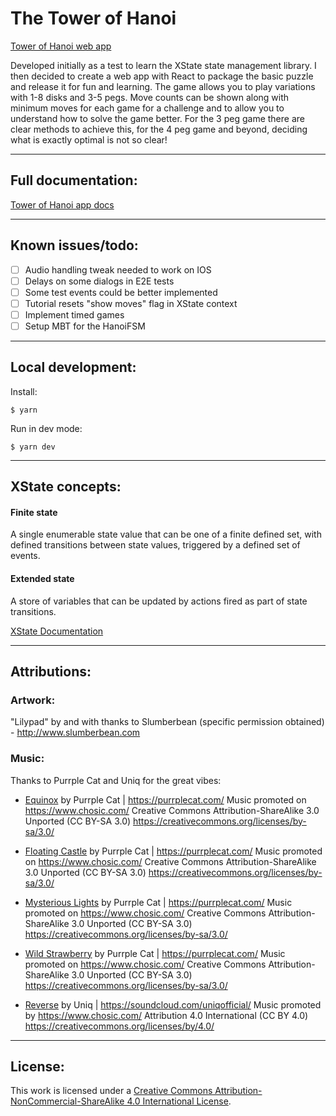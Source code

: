 
# The Tower of Hanoi
[Tower of Hanoi web app](https://towerofhanoi.app)

Developed initially as a test to learn the XState state management library. I then decided to create a web app with React to package the basic puzzle and release it for fun and learning. The game allows you to play variations with 1-8 disks and 3-5 pegs. Move counts can be shown along with minimum moves for each game for a challenge and to allow you to understand how to solve the game better. For the 3 peg game there are clear methods to achieve this, for the 4 peg game and beyond, deciding what is exactly optimal is not so clear!

---

## Full documentation:
[Tower of Hanoi app docs](https://app.gitbook.com/@jphildev/s/towerofhanoi/)

---

## Known issues/todo:
- [ ] Audio handling tweak needed to work on IOS
- [ ] Delays on some dialogs in E2E tests
- [ ] Some test events could be better implemented
- [ ] Tutorial resets "show moves" flag in XState context
- [ ] Implement timed games
- [ ] Setup MBT for the HanoiFSM

---

## Local development:

Install:
```
$ yarn
```

Run in dev mode:
```
$ yarn dev
```

---

## XState concepts:
#### Finite state
A single enumerable state value that can be one of a finite defined set, with defined transitions between state values, triggered by a defined set of events.

#### Extended state
A store of variables that can be updated by actions fired as part of state transitions. 

[XState Documentation](https://xstate.js.org/docs/)

---

## Attributions:

### Artwork:

"Lilypad" by and with thanks to Slumberbean (specific permission obtained) - http://www.slumberbean.com

### Music:

Thanks to Purrple Cat and Uniq for the great vibes:

- [Equinox](https://purrplecat.com/) by Purrple Cat | https://purrplecat.com/
Music promoted on https://www.chosic.com/
Creative Commons Attribution-ShareAlike 3.0 Unported (CC BY-SA 3.0)
https://creativecommons.org/licenses/by-sa/3.0/

- [Floating Castle](https://purrplecat.com/) by Purrple Cat | https://purrplecat.com/
Music promoted on https://www.chosic.com/
Creative Commons Attribution-ShareAlike 3.0 Unported (CC BY-SA 3.0)
https://creativecommons.org/licenses/by-sa/3.0/

- [Mysterious Lights](https://purrplecat.com/) by Purrple Cat | https://purrplecat.com/
Music promoted on https://www.chosic.com/
Creative Commons Attribution-ShareAlike 3.0 Unported (CC BY-SA 3.0)
https://creativecommons.org/licenses/by-sa/3.0/

- [Wild Strawberry](https://purrplecat.com/) by Purrple Cat | https://purrplecat.com/
Music promoted on https://www.chosic.com/
Creative Commons Attribution-ShareAlike 3.0 Unported (CC BY-SA 3.0)
https://creativecommons.org/licenses/by-sa/3.0/

- [Reverse](https://soundcloud.com/uniqofficial/) by Uniq | https://soundcloud.com/uniqofficial/
Music promoted by https://www.chosic.com/
Attribution 4.0 International (CC BY 4.0)
https://creativecommons.org/licenses/by/4.0/

---

## License:

This work is licensed under a <a rel="license" href="http://creativecommons.org/licenses/by-nc-sa/4.0/">Creative Commons Attribution-NonCommercial-ShareAlike 4.0 International License</a>.
